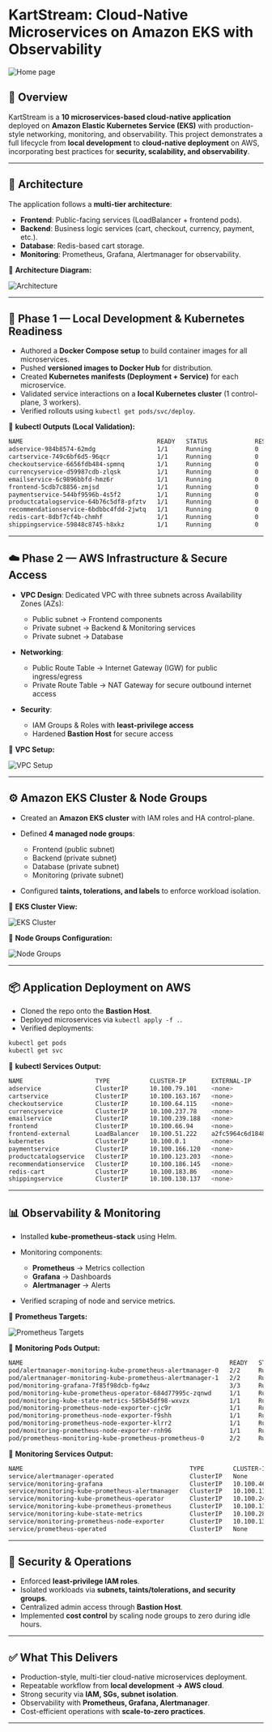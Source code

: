 # KartStream: Cloud-Native Microservices on Amazon EKS with Observability
![Home page](https://github.com/sankalpg0/KartStream/blob/79426607928a1d85aa2d033400ce4f335315961c/images/online-boutique-frontend-1.png)
## 📌 Overview

KartStream is a **10 microservices-based cloud-native application** deployed on **Amazon Elastic Kubernetes Service (EKS)** with production-style networking, monitoring, and observability. This project demonstrates a full lifecycle from **local development** to **cloud-native deployment** on AWS, incorporating best practices for **security, scalability, and observability**.

---

## 🚀 Architecture

The application follows a **multi-tier architecture**:

* **Frontend**: Public-facing services (LoadBalancer + frontend pods).
* **Backend**: Business logic services (cart, checkout, currency, payment, etc.).
* **Database**: Redis-based cart storage.
* **Monitoring**: Prometheus, Grafana, Alertmanager for observability.

📸 **Architecture Diagram:**

![Architecture](https://github.com/sankalpg0/KartStream/blob/79426607928a1d85aa2d033400ce4f335315961c/images/a.png)

---

## 🔧 Phase 1 — Local Development & Kubernetes Readiness

* Authored a **Docker Compose setup** to build container images for all microservices.
* Pushed **versioned images to Docker Hub** for distribution.
* Created **Kubernetes manifests (Deployment + Service)** for each microservice.
* Validated service interactions on a **local Kubernetes cluster** (1 control-plane, 3 workers).
* Verified rollouts using `kubectl get pods/svc/deploy`.

📸 **kubectl Outputs (Local Validation):**

```bash
NAME                                     READY   STATUS             RESTARTS        AGE
adservice-984b8574-62mdg                 1/1     Running            0               1h
cartservice-749c6bf6d5-96qcr             1/1     Running            0               1h
checkoutservice-6656fdb484-spmnq         1/1     Running            0               1h
currencyservice-d59987cdb-zlqsk          1/1     Running            0               1h
emailservice-6c9896bbfd-hmz6r            1/1     Running            0               1h
frontend-5cdb7c8856-zmjsd                1/1     Running            0               1h
paymentservice-544bf9596b-4s5f2          1/1     Running            0               1h
productcatalogservice-64b76c5df8-pfztv   1/1     Running            0               1h
recommendationservice-6bdbbc4fdd-2jwtq   1/1     Running            0               1h
redis-cart-8dbf7cf4b-chmhf               1/1     Running            0               1h
shippingservice-59848c8745-h8xkz         1/1     Running            0               1h
```

---

## ☁️ Phase 2 — AWS Infrastructure & Secure Access

* **VPC Design**: Dedicated VPC with three subnets across Availability Zones (AZs):

  * Public subnet → Frontend components
  * Private subnet → Backend & Monitoring services
  * Private subnet → Database

* **Networking**:

  * Public Route Table → Internet Gateway (IGW) for public ingress/egress
  * Private Route Table → NAT Gateway for secure outbound internet access

* **Security**:

  * IAM Groups & Roles with **least-privilege access**
  * Hardened **Bastion Host** for secure access

📸 **VPC Setup:**

![VPC Setup](https://github.com/sankalpg0/KartStream/blob/79426607928a1d85aa2d033400ce4f335315961c/images/b.png)

---

## ⚙️ Amazon EKS Cluster & Node Groups

* Created an **Amazon EKS cluster** with IAM roles and HA control-plane.
* Defined **4 managed node groups**:

  * Frontend (public subnet)
  * Backend (private subnet)
  * Database (private subnet)
  * Monitoring (private subnet)
* Configured **taints, tolerations, and labels** to enforce workload isolation.

📸 **EKS Cluster View:**

![EKS Cluster](https://github.com/sankalpg0/KartStream/blob/79426607928a1d85aa2d033400ce4f335315961c/images/c.png)

📸 **Node Groups Configuration:**

![Node Groups](https://github.com/sankalpg0/KartStream/blob/79426607928a1d85aa2d033400ce4f335315961c/images/d.png)

---

## 📦 Application Deployment on AWS

* Cloned the repo onto the **Bastion Host**.
* Deployed microservices via `kubectl apply -f .`.
* Verified deployments:

```bash
kubectl get pods
kubectl get svc
```

📸 **kubectl Services Output:**

```bash
NAME                    TYPE           CLUSTER-IP       EXTERNAL-IP                                                               PORT(S)        AGE
adservice               ClusterIP      10.100.79.101    <none>                                                                    9555/TCP       2d18h
cartservice             ClusterIP      10.100.163.167   <none>                                                                    7070/TCP       2d18h
checkoutservice         ClusterIP      10.100.64.115    <none>                                                                    5050/TCP       2d18h
currencyservice         ClusterIP      10.100.237.78    <none>                                                                    7000/TCP       2d18h
emailservice            ClusterIP      10.100.239.188   <none>                                                                    5000/TCP       2d18h
frontend                ClusterIP      10.100.66.94     <none>                                                                    80/TCP         2d18h
frontend-external       LoadBalancer   10.100.51.222    a2fc5964c6d18487ab69852f404af19f-831725361.ap-south-1.elb.amazonaws.com   80:31366/TCP   2d18h
kubernetes              ClusterIP      10.100.0.1       <none>                                                                    443/TCP        2d19h
paymentservice          ClusterIP      10.100.166.120   <none>                                                                    50051/TCP      2d18h
productcatalogservice   ClusterIP      10.100.123.203   <none>                                                                    3550/TCP       2d18h
recommendationservice   ClusterIP      10.100.186.145   <none>                                                                    8080/TCP       2d18h
redis-cart              ClusterIP      10.100.183.86    <none>                                                                    6379/TCP       2d18h
shippingservice         ClusterIP      10.100.130.137   <none> 
```

---

## 📊 Observability & Monitoring

* Installed **kube-prometheus-stack** using Helm.
* Monitoring components:

  * **Prometheus** → Metrics collection
  * **Grafana** → Dashboards
  * **Alertmanager** → Alerts
* Verified scraping of node and service metrics.

📸 **Prometheus Targets:**

![Prometheus Targets](https://github.com/sankalpg0/KartStream/blob/79426607928a1d85aa2d033400ce4f335315961c/images/e1.jpg)

📸 **Monitoring Pods Output:**

```bash
NAME                                                         READY   STATUS    RESTARTS   AGE
pod/alertmanager-monitoring-kube-prometheus-alertmanager-0   2/2     Running   0          2d18h
pod/alertmanager-monitoring-kube-prometheus-alertmanager-1   2/2     Running   0          2d18h
pod/monitoring-grafana-7f85f98dcb-fg4wz                      3/3     Running   0          2d18h
pod/monitoring-kube-prometheus-operator-684d77995c-zqnwd     1/1     Running   0          2d18h
pod/monitoring-kube-state-metrics-585b45df98-wxvzx           1/1     Running   0          2d18h
pod/monitoring-prometheus-node-exporter-cjc9r                1/1     Running   0          2d18h
pod/monitoring-prometheus-node-exporter-f9shh                1/1     Running   0          2d18h
pod/monitoring-prometheus-node-exporter-klrr2                1/1     Running   0          2d18h
pod/monitoring-prometheus-node-exporter-rnh96                1/1     Running   0          2d18h
pod/prometheus-monitoring-kube-prometheus-prometheus-0       2/2     Running   0          2d18h
```

📸 **Monitoring Services Output:**

```bash
NAME                                              TYPE        CLUSTER-IP       EXTERNAL-IP   PORT(S)                      AGE
service/alertmanager-operated                     ClusterIP   None             <none>        9093/TCP,9094/TCP,9094/UDP   2d18h
service/monitoring-grafana                        ClusterIP   10.100.46.159    <none>        80/TCP                       2d18h
service/monitoring-kube-prometheus-alertmanager   ClusterIP   10.100.111.210   <none>        9093/TCP,8080/TCP            2d18h
service/monitoring-kube-prometheus-operator       ClusterIP   10.100.240.12    <none>        443/TCP                      2d18h
service/monitoring-kube-prometheus-prometheus     ClusterIP   10.100.139.22    <none>        9090/TCP,8080/TCP            2d18h
service/monitoring-kube-state-metrics             ClusterIP   10.100.28.156    <none>        8080/TCP                     2d18h
service/monitoring-prometheus-node-exporter       ClusterIP   10.100.136.232   <none>        9100/TCP                     2d18h
service/prometheus-operated                       ClusterIP   None             <none>        9090/TCP                     2d18h
```

---

## 🔐 Security & Operations

* Enforced **least-privilege IAM roles**.
* Isolated workloads via **subnets, taints/tolerations, and security groups**.
* Centralized admin access through **Bastion Host**.
* Implemented **cost control** by scaling node groups to zero during idle hours.

---

## ✅ What This Delivers

* Production-style, multi-tier cloud-native microservices deployment.
* Repeatable workflow from **local development → AWS cloud**.
* Strong security via **IAM, SGs, subnet isolation**.
* Observability with **Prometheus, Grafana, Alertmanager**.
* Cost-efficient operations with **scale-to-zero practices**.

---

